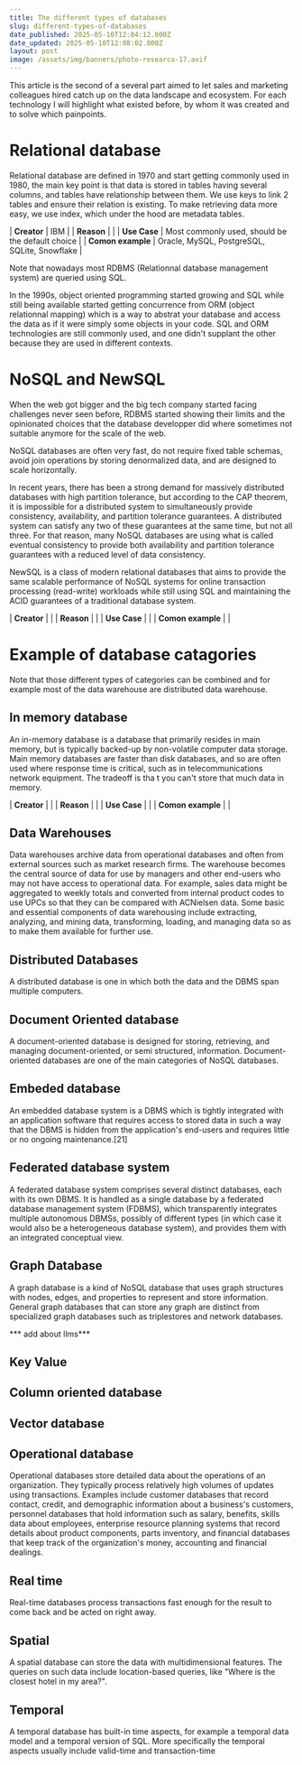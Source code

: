 ```yaml
---
title: The different types of databases
slug: different-types-of-databases
date_published: 2025-05-10T12:04:12.000Z
date_updated: 2025-05-10T12:08:02.000Z
layout: post
image: /assets/img/banners/photo-researca-17.avif
---
```


This article is the second of a several part aimed to let sales and marketing colleagues hired catch up on the data landscape and ecosystem. For each technology I will highlight what existed before, by whom it was created and to solve which painpoints.

# Relational database

Relational database are defined in 1970 and start getting commonly used in 1980, the main key point is that data is stored in tables having several columns, and tables have relationship between them. We use keys to link 2 tables and ensure their relation is existing. To make retrieving data more easy, we use index, which under the hood are metadata tables.

| **Creator**       | IBM                                                 |
| **Reason**        |                                                     |
| **Use Case**      | Most commonly used, should be the default choice    |
| **Comon example** | Oracle, MySQL, PostgreSQL, SQLite, Snowflake        |

Note that nowadays most RDBMS (Relationnal database management system) are queried using SQL.

In the 1990s, object oriented programming started growing and SQL while still being available started getting concurrence from ORM (object relationnal mapping) which is a way to abstrat your database and access the data as if it were simply some objects in your code. SQL and ORM technologies are still commonly used, and one didn't supplant the other because they are used in different contexts.

# NoSQL and NewSQL

When the web got bigger and the big tech company started facing challenges never seen before, RDBMS started showing their limits and the opinionated choices that the database developper did where sometimes not suitable anymore for the scale of the web.

NoSQL databases are often very fast, do not require fixed table schemas, avoid join operations by storing denormalized data, and are designed to scale horizontally.

In recent years, there has been a strong demand for massively distributed databases with high partition tolerance, but according to the CAP theorem, it is impossible for a distributed system to simultaneously provide consistency, availability, and partition tolerance guarantees. A distributed system can satisfy any two of these guarantees at the same time, but not all three. For that reason, many NoSQL databases are using what is called eventual consistency to provide both availability and partition tolerance guarantees with a reduced level of data consistency. 

NewSQL is a class of modern relational databases that aims to provide the same scalable performance of NoSQL systems for online transaction processing (read-write) workloads while still using SQL and maintaining the ACID guarantees of a traditional database system. 


| **Creator**       |                                                  |
| **Reason**        |                                                     |
| **Use Case**      |     |
| **Comon example** |         |

# Example of database catagories

Note that those different types of categories can be combined and for example most of the data warehouse are distributed data warehouse.

## In memory database

An in-memory database is a database that primarily resides in main memory, but is typically backed-up by non-volatile computer data storage. Main memory databases are faster than disk databases, and so are often used where response time is critical, such as in telecommunications network equipment. The tradeoff is tha t you can't store that much data in memory.

| **Creator**       |                                                  |
| **Reason**        |                                                     |
| **Use Case**      |     |
| **Comon example** |         |

## Data Warehouses

Data warehouses archive data from operational databases and often from external sources such as market research firms. The warehouse becomes the central source of data for use by managers and other end-users who may not have access to operational data. For example, sales data might be aggregated to weekly totals and converted from internal product codes to use UPCs so that they can be compared with ACNielsen data. Some basic and essential components of data warehousing include extracting, analyzing, and mining data, transforming, loading, and managing data so as to make them available for further use.

## Distributed Databases

A distributed database is one in which both the data and the DBMS span multiple computers.

## Document Oriented database

A document-oriented database is designed for storing, retrieving, and managing document-oriented, or semi structured, information. Document-oriented databases are one of the main categories of NoSQL databases.

## Embeded database

An embedded database system is a DBMS which is tightly integrated with an application software that requires access to stored data in such a way that the DBMS is hidden from the application's end-users and requires little or no ongoing maintenance.[21]

## Federated database system

A federated database system comprises several distinct databases, each with its own DBMS. It is handled as a single database by a federated database management system (FDBMS), which transparently integrates multiple autonomous DBMSs, possibly of different types (in which case it would also be a heterogeneous database system), and provides them with an integrated conceptual view.

## Graph Database

A graph database is a kind of NoSQL database that uses graph structures with nodes, edges, and properties to represent and store information. General graph databases that can store any graph are distinct from specialized graph databases such as triplestores and network databases.

*** add about llms***

## Key Value

## Column oriented database

## Vector database

## Operational database

Operational databases store detailed data about the operations of an organization. They typically process relatively high volumes of updates using transactions. Examples include customer databases that record contact, credit, and demographic information about a business's customers, personnel databases that hold information such as salary, benefits, skills data about employees, enterprise resource planning systems that record details about product components, parts inventory, and financial databases that keep track of the organization's money, accounting and financial dealings.

## Real time

Real-time databases process transactions fast enough for the result to come back and be acted on right away.

## Spatial

A spatial database can store the data with multidimensional features. The queries on such data include location-based queries, like "Where is the closest hotel in my area?".

## Temporal

A temporal database has built-in time aspects, for example a temporal data model and a temporal version of SQL. More specifically the temporal aspects usually include valid-time and transaction-time